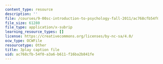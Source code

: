 ```yaml
---
content_type: resource
description: ''
file: /courses/9-00sc-introduction-to-psychology-fall-2011/ac768cfb54f0a3a6b611f16ba2b841fe_yBYebcVw8Zk.srt
file_size: 61280
file_type: application/x-subrip
learning_resource_types: []
license: https://creativecommons.org/licenses/by-nc-sa/4.0/
ocw_type: OCWFile
resourcetype: Other
title: 3play caption file
uid: ac768cfb-54f0-a3a6-b611-f16ba2b841fe
---
```

